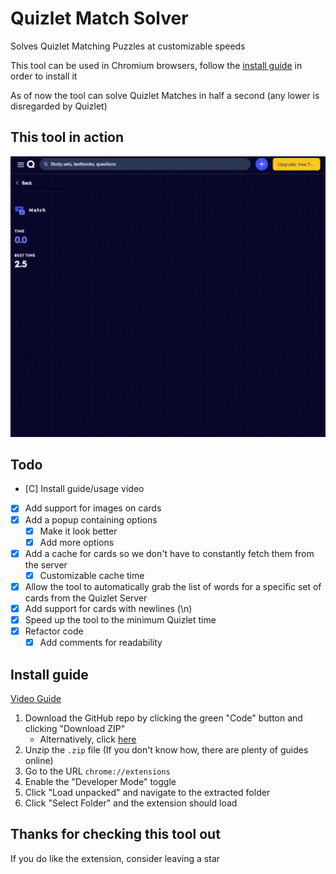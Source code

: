 # Quizlet Match Solver
Solves Quizlet Matching Puzzles at customizable speeds

This tool can be used in Chromium browsers, follow the [install guide](#install-guide) in order to install it

As of now the tool can solve Quizlet Matches in half a second (any lower is disregarded by Quizlet)

## This tool in action
<img src="assets/examples/Solver_Example.gif" width="580px">

## Todo
* [C] Install guide/usage video
* [X] Add support for images on cards
* [X] Add a popup containing options
    * [X] Make it look better
    * [X] Add more options
* [X] Add a cache for cards so we don't have to constantly fetch them from the server
    * [X] Customizable cache time
* [X] Allow the tool to automatically grab the list of words for a specific set of cards from the Quizlet Server
* [X] Add support for cards with newlines (\n)
* [X] Speed up the tool to the minimum Quizlet time
* [X] Refactor code
    * [X] Add comments for readability

## Install guide
[Video Guide](https://youtu.be/ViqrGHTGp4A)
1. Download the GitHub repo by clicking the green "Code" button and clicking "Download ZIP"
    * Alternatively, click [here](https://github.com/Whitelisted1/Quizlet_Match_Solver/archive/refs/heads/main.zip)
2. Unzip the `.zip` file (If you don't know how, there are plenty of guides online)
3. Go to the URL `chrome://extensions`
4. Enable the "Developer Mode" toggle
5. Click "Load unpacked" and navigate to the extracted folder
6. Click "Select Folder" and the extension should load

## Thanks for checking this tool out
If you do like the extension, consider leaving a star